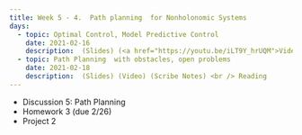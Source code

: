 ```yaml
---
title: Week 5 - 4.	Path planning  for Nonholonomic Systems
days:
  - topic: Optimal Control, Model Predictive Control 
    date: 2021-02-16
    description:  (Slides) (<a href="https://youtu.be/iLT9Y_hrUQM">Video</a>) (Scribe Notes) <br /> Reading 
  - topic: Path Planning  with obstacles, open problems
    date: 2021-02-18
    description:  (Slides) (Video) (Scribe Notes) <br /> Reading 
---
```


- Discussion 5: Path Planning
- Homework 3 (due 2/26)
- Project 2

